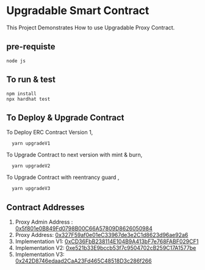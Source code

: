 # Upgradable Smart Contract

This Project Demonstrates How to use Upgradable Proxy Contract.

## pre-requiste

```
node js
```

## To run & test

```shell
npm install
npx hardhat test
```

## To Deploy & Upgrade Contract

To Deploy ERC Contract Version 1,

```
  yarn upgradeV1
```

To Upgrade Contract to next version with mint & burn,

```
  yarn upgradeV2
```

To Upgrade Contract with reentrancy guard ,

```
  yarn upgradeV3
```

## Contract Addresses

1. Proxy Admin Address : [0x5f801e0B849Fd0798B00C66A57809D8626050984](https://goerli.etherscan.io/address/0x5f801e0B849Fd0798B00C66A57809D8626050984)
2. Proxy Address: [0x327F59af0e01eC33967de3e2C1d8623d96ae92a6](https://goerli.etherscan.io/address/0x327F59af0e01eC33967de3e2C1d8623d96ae92a6)
3. Implementation V1: [0xCD36FbB238114E104B9A413bF7e768FABF029CF1](https://goerli.etherscan.io/address/0xCD36FbB238114E104B9A413bF7e768FABF029CF1)
4. Implementation V2: [0xe521b33E9bccb53f7c9504702cB259C17A1577be](https://goerli.etherscan.io/address/0xe521b33E9bccb53f7c9504702cB259C17A1577be)
5. Implementation V3: [0x242D8746edaad2CaA23Fd465C48518D3c286f266](https://goerli.etherscan.io/address/0x242D8746edaad2CaA23Fd465C48518D3c286f266)
